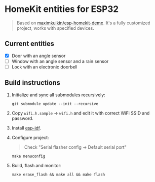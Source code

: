 # HomeKit entities for ESP32

> Based on [maximkulkin/esp-homekit-demo](https://github.com/maximkulkin/esp-homekit-demo).
> It's a fully customized project, works with specified devices.

## Current entities

- [x] Door with an angle sensor
- [ ] Window with an angle sensor and a rain sensor
- [ ] Lock with an electronic doorbell

## Build instructions

1. Initialize and sync all submodules recursively:

    ```shell
    git submodule update --init --recursive
    ```

2. Copy `wifi.h.sample` → `wifi.h` and edit it with correct WiFi SSID and password.

3. Install [esp-idf](https://github.com/espressif/esp-idf).

4. Configure project:
    
    > Check "Serial flasher config → Default serial port"

    ```shell
    make menuconfig
    ```

5. Build, flash and monitor:

    ```shell
    make erase_flash && make all && make flash
    ```
